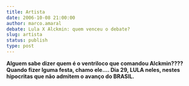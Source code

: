 ```yaml
---
title: Artista
date: 2006-10-08 21:00:00
author: marco.amaral
debate: Lula X Alckmin: quem venceu o debate?
slug: artista
status: publish 
type: post
---
```


**Alguem sabe dizer quem é o ventriloco que comandou Alckmin???? Quando fizer lguma festa, chamo ele.... Dia 29, LULA neles, nestes hipocritas que não admitem o avanço do BRASIL.**


